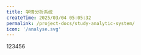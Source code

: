 ```yaml
---
title: 学情分析系统
createTime: 2025/03/04 05:05:32
permalink: /project-docs/study-analytic-system/
icon: '/analyse.svg'
---
```



123456